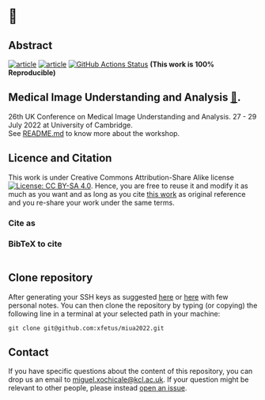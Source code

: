 # :page_facing_up: 

## Abstract


[![article](https://img.shields.io/badge/article-arXiv-orange.svg)](https://arxiv.org/abs/) 
[![article](https://img.shields.io/badge/read-article-blue.svg)](https://github.com/) 
[![GitHub Actions Status](https://github.com/xfetus/miua2022/workflows/CITEX/badge.svg)](https://github.com/xfetus/miua2022/actions) 
**(This work is 100% Reproducible)**

## Medical Image Understanding and Analysis  [:link:](https://www.miua2022.com/).
26th UK Conference on Medical Image Understanding and Analysis. 27 - 29 July 2022 at University of Cambridge.   
See [README.md](docs/conference/README.md) to know more about the workshop.

## Licence and Citation 
This work is under Creative Commons Attribution-Share Alike license [![License: CC BY-SA 4.0](https://licensebuttons.net/l/by-sa/4.0/80x15.png)](https://creativecommons.org/licenses/by-sa/4.0/). 
Hence, you are free to reuse it and modify it as much as you want and as long as you cite [this work](https://github.com/xfetus/miua2022) as original reference and you re-share your work under the same terms.

### Cite as
>  

### BibTeX to cite
```

```

## Clone repository
After generating your SSH keys as suggested [here](https://docs.github.com/en/github/authenticating-to-github/generating-a-new-ssh-key-and-adding-it-to-the-ssh-agent) or [here](https://github.com/mxochicale/tools/blob/main/github/SSH.md) with few personal notes.
You can then clone the repository by typing (or copying) the following line in a terminal at your selected path in your machine:
```
git clone git@github.com:xfetus/miua2022.git
```

## Contact 
If you have specific questions about the content of this repository, you can drop us an email to [miguel.xochicale@kcl.ac.uk](mailto:miguel.xochicale@kcl.ac.uk?subject="[miua2022]").
If your question might be relevant to other people, please instead [open an issue](https://github.com/xfetus/miua2022/issues).